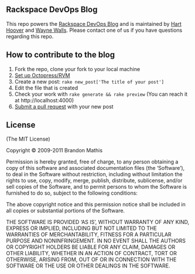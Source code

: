 ## Rackspace DevOps Blog
This repo powers the [Rackspace DevOps Blog](http://devops.rackspace.com) and is maintained by [Hart Hoover](https://github.com/hhoover) and [Wayne Walls](https://github.com/dubsquared). Please contact one of us if you have questions regarding this repo.

## How to contribute to the blog
1. Fork the repo, clone your fork to your local machine
2. [Set up Octopress/RVM](http://octopress.org/docs/setup/)
3. Create a new post: `rake new_post['The title of your post']`
4. Edit the file that is created
5. Check your work with `rake generate && rake preview` (You can reach it at http://localhost:4000)
6. [Submit a pull request](https://help.github.com/articles/using-pull-requests) with your new post

## License
(The MIT License)

Copyright © 2009-2011 Brandon Mathis

Permission is hereby granted, free of charge, to any person obtaining a copy of this software and associated documentation files (the ‘Software’), to deal in the Software without restriction, including without limitation the rights to use, copy, modify, merge, publish, distribute, sublicense, and/or sell copies of the Software, and to permit persons to whom the Software is furnished to do so, subject to the following conditions:

The above copyright notice and this permission notice shall be included in all copies or substantial portions of the Software.

THE SOFTWARE IS PROVIDED ‘AS IS’, WITHOUT WARRANTY OF ANY KIND, EXPRESS OR IMPLIED, INCLUDING BUT NOT LIMITED TO THE WARRANTIES OF MERCHANTABILITY, FITNESS FOR A PARTICULAR PURPOSE AND NONINFRINGEMENT. IN NO EVENT SHALL THE AUTHORS OR COPYRIGHT HOLDERS BE LIABLE FOR ANY CLAIM, DAMAGES OR OTHER LIABILITY, WHETHER IN AN ACTION OF CONTRACT, TORT OR OTHERWISE, ARISING FROM, OUT OF OR IN CONNECTION WITH THE SOFTWARE OR THE USE OR OTHER DEALINGS IN THE SOFTWARE.
